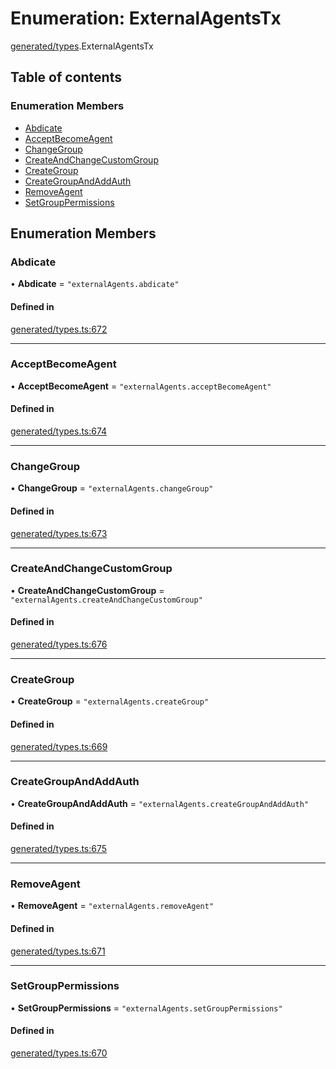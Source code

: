 # Enumeration: ExternalAgentsTx

[generated/types](../wiki/generated.types).ExternalAgentsTx

## Table of contents

### Enumeration Members

- [Abdicate](../wiki/generated.types.ExternalAgentsTx#abdicate)
- [AcceptBecomeAgent](../wiki/generated.types.ExternalAgentsTx#acceptbecomeagent)
- [ChangeGroup](../wiki/generated.types.ExternalAgentsTx#changegroup)
- [CreateAndChangeCustomGroup](../wiki/generated.types.ExternalAgentsTx#createandchangecustomgroup)
- [CreateGroup](../wiki/generated.types.ExternalAgentsTx#creategroup)
- [CreateGroupAndAddAuth](../wiki/generated.types.ExternalAgentsTx#creategroupandaddauth)
- [RemoveAgent](../wiki/generated.types.ExternalAgentsTx#removeagent)
- [SetGroupPermissions](../wiki/generated.types.ExternalAgentsTx#setgrouppermissions)

## Enumeration Members

### Abdicate

• **Abdicate** = ``"externalAgents.abdicate"``

#### Defined in

[generated/types.ts:672](https://github.com/PolymeshAssociation/polymesh-sdk/blob/46129005/src/generated/types.ts#L672)

___

### AcceptBecomeAgent

• **AcceptBecomeAgent** = ``"externalAgents.acceptBecomeAgent"``

#### Defined in

[generated/types.ts:674](https://github.com/PolymeshAssociation/polymesh-sdk/blob/46129005/src/generated/types.ts#L674)

___

### ChangeGroup

• **ChangeGroup** = ``"externalAgents.changeGroup"``

#### Defined in

[generated/types.ts:673](https://github.com/PolymeshAssociation/polymesh-sdk/blob/46129005/src/generated/types.ts#L673)

___

### CreateAndChangeCustomGroup

• **CreateAndChangeCustomGroup** = ``"externalAgents.createAndChangeCustomGroup"``

#### Defined in

[generated/types.ts:676](https://github.com/PolymeshAssociation/polymesh-sdk/blob/46129005/src/generated/types.ts#L676)

___

### CreateGroup

• **CreateGroup** = ``"externalAgents.createGroup"``

#### Defined in

[generated/types.ts:669](https://github.com/PolymeshAssociation/polymesh-sdk/blob/46129005/src/generated/types.ts#L669)

___

### CreateGroupAndAddAuth

• **CreateGroupAndAddAuth** = ``"externalAgents.createGroupAndAddAuth"``

#### Defined in

[generated/types.ts:675](https://github.com/PolymeshAssociation/polymesh-sdk/blob/46129005/src/generated/types.ts#L675)

___

### RemoveAgent

• **RemoveAgent** = ``"externalAgents.removeAgent"``

#### Defined in

[generated/types.ts:671](https://github.com/PolymeshAssociation/polymesh-sdk/blob/46129005/src/generated/types.ts#L671)

___

### SetGroupPermissions

• **SetGroupPermissions** = ``"externalAgents.setGroupPermissions"``

#### Defined in

[generated/types.ts:670](https://github.com/PolymeshAssociation/polymesh-sdk/blob/46129005/src/generated/types.ts#L670)
